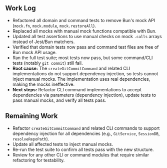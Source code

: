 ## Work Log

- Refactored all domain and command tests to remove Bun's mock API (`mock.fn`, `mock.module`, `mock.restoreAll`).
- Replaced all mocks with manual mock functions compatible with Bun.
- Updated all test assertions to use manual checks on mock `.calls` arrays instead of Jest/Bun matchers.
- Verified that domain tests now pass and command test files are free of Bun mock API usage.
- Ran the full test suite; most tests now pass, but some command/CLI tests (notably `git commit`) still fail.
- **Root cause:** The `createGitCommitCommand` and related CLI implementations do not support dependency injection, so tests cannot inject manual mocks. The implementation uses real dependencies, making the mocks ineffective.
- **Next steps:** Refactor CLI command implementations to accept dependencies via parameters (dependency injection), update tests to pass manual mocks, and verify all tests pass.

## Remaining Work

- Refactor `createGitCommitCommand` and related CLI commands to support dependency injection for all dependencies (e.g., `GitService`, `SessionDB`, `resolveRepoPath`).
- Update all affected tests to inject manual mocks.
- Re-run the test suite to confirm all tests pass with the new structure.
- Review for any other CLI or command modules that require similar refactoring for testability. 
